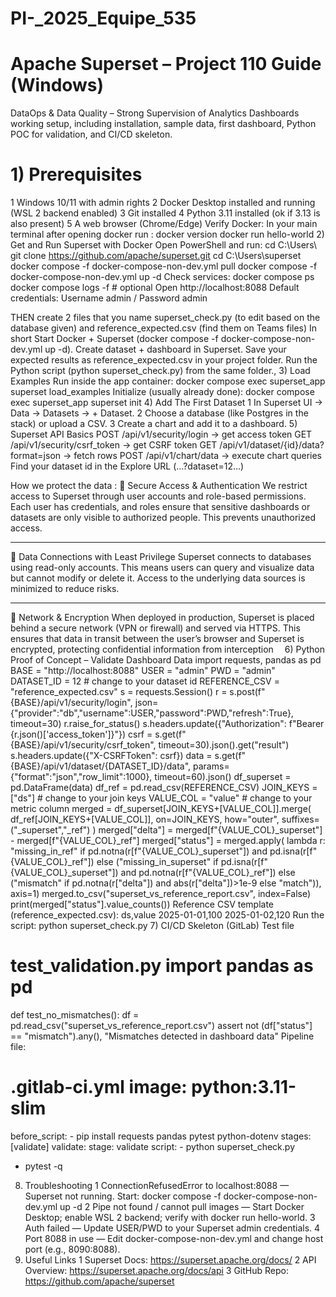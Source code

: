 # PI-_2025_Equipe_535

# Apache Superset – Project 110 Guide (Windows)
DataOps & Data Quality – Strong Supervision of Analytics Dashboards
working setup, including installation, sample data, first dashboard, Python POC for validation, and CI/CD skeleton.
# 1)	Prerequisites
1	Windows 10/11 with admin rights
2	Docker Desktop installed and running (WSL 2 backend enabled)
3	Git installed
4	Python 3.11 installed (ok if 3.13 is also present) 5 A web browser (Chrome/Edge)
Verify Docker:
In your main terminal after opening docker run : 
docker version docker run hello-world
2)	Get and Run Superset with Docker
Open PowerShell and run:
cd C:\Users\ git clone https://github.com/apache/superset.git cd C:\Users\\superset docker compose -f docker-compose-non-dev.yml pull docker compose -f docker-compose-non-dev.yml up -d
Check services:
docker compose ps
docker compose logs -f # optional
Open http://localhost:8088
Default credentials: Username admin / Password admin

THEN create 2 files that you name superset_check.py (to edit based on the database given) and reference_expected.csv (find them on Teams files)	
In short 
Start Docker + Superset (docker compose -f docker-compose-non-dev.yml up -d).
Create dataset + dashboard in Superset.
Save your expected results as reference_expected.csv in your project folder.
Run the Python script (python superset_check.py) from the same folder.,
3)	Load Examples 
Run inside the app container: docker compose exec superset_app superset load_examples
Initialize (usually already done):
docker compose exec superset_app superset init
4)	Add The First Dataset
1	In Superset UI → Data → Datasets → + Dataset.
2	Choose a database (like Postgres in the stack) or upload a CSV.
3	Create a chart and add it to a dashboard.
5)	Superset API Basics
POST /api/v1/security/login → get access token
GET /api/v1/security/csrf_token → get CSRF token
GET /api/v1/dataset/{id}/data?format=json → fetch rows
POST /api/v1/chart/data → execute chart queries
Find your dataset id in the Explore URL (…?dataset=12…)

How we protect the data : 
🔹 Secure Access & Authentication
We restrict access to Superset through user accounts and role-based permissions. Each user has credentials, and roles ensure that sensitive dashboards or datasets are only visible to authorized people. This prevents unauthorized access.
________________________________________
🔹 Data Connections with Least Privilege
Superset connects to databases using read-only accounts. This means users can query and visualize data but cannot modify or delete it. Access to the underlying data sources is minimized to reduce risks.
________________________________________
🔹 Network & Encryption
When deployed in production, Superset is placed behind a secure network (VPN or firewall) and served via HTTPS. This ensures that data in transit between the user’s browser and Superset is encrypted, protecting confidential information from interception 
6)	Python Proof of Concept – Validate Dashboard Data
import requests, pandas as pd
BASE = "http://localhost:8088"
USER = "admin"
PWD = "admin"
DATASET_ID = 12 # change to your dataset id REFERENCE_CSV = "reference_expected.csv"
s = requests.Session() r = s.post(f"{BASE}/api/v1/security/login", json={"provider":"db","username":USER,"password":PWD,"refresh":True}, timeout=30) r.raise_for_status()
s.headers.update({"Authorization": f"Bearer {r.json()['access_token']}"})
csrf = s.get(f"{BASE}/api/v1/security/csrf_token", timeout=30).json().get("result")
s.headers.update({"X-CSRFToken": csrf})
data = s.get(f"{BASE}/api/v1/dataset/{DATASET_ID}/data", params={"format":"json","row_limit":1000}, timeout=60).json() df_superset = pd.DataFrame(data)
df_ref = pd.read_csv(REFERENCE_CSV)
JOIN_KEYS = ["ds"] # change to your join keys VALUE_COL = "value" # change to your metric column
merged = df_superset[JOIN_KEYS+[VALUE_COL]].merge( df_ref[JOIN_KEYS+[VALUE_COL]], on=JOIN_KEYS, how="outer", suffixes=("_superset","_ref") ) merged["delta"] = merged[f"{VALUE_COL}_superset"] - merged[f"{VALUE_COL}_ref"] merged["status"] = merged.apply( lambda r: "missing_in_ref" if pd.notna(r[f"{VALUE_COL}_superset"]) and pd.isna(r[f"{VALUE_COL}_ref"]) else ("missing_in_superset" if pd.isna(r[f"{VALUE_COL}_superset"]) and pd.notna(r[f"{VALUE_COL}_ref"]) else ("mismatch" if pd.notna(r["delta"]) and abs(r["delta"])>1e-9 else "match")), axis=1)
merged.to_csv("superset_vs_reference_report.csv", index=False) print(merged["status"].value_counts())
Reference CSV template (reference_expected.csv):
ds,value 2025-01-01,100
2025-01-02,120 Run the script: python superset_check.py
7)	CI/CD Skeleton (GitLab)
Test file

# test_validation.py import pandas as pd
def test_no_mismatches():
df = pd.read_csv("superset_vs_reference_report.csv")
assert not (df["status"] == "mismatch").any(), "Mismatches detected in dashboard data" Pipeline file:
# .gitlab-ci.yml image: python:3.11-slim
before_script: - pip install requests pandas pytest python-dotenv
stages: [validate]
validate:
stage: validate script: - python superset_check.py
- pytest -q
8)	Troubleshooting
1	ConnectionRefusedError to localhost:8088 — Superset not running. Start: docker compose -f docker-compose-non-dev.yml up -d
2	Pipe not found / cannot pull images — Start Docker Desktop; enable WSL 2 backend; verify with docker run hello-world.
3	Auth failed — Update USER/PWD to your Superset admin credentials.
4	Port 8088 in use — Edit docker-compose-non-dev.yml and change host port (e.g., 8090:8088).
9)	Useful Links
1	Superset Docs: https://superset.apache.org/docs/
2	API Overview: https://superset.apache.org/docs/api
3	GitHub Repo: https://github.com/apache/superset
